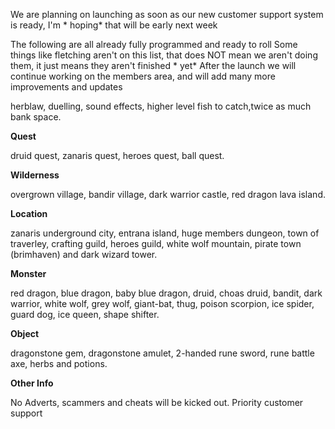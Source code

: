 We are planning on launching as soon as our new customer support system is ready, I'm \* hoping\* that will be early next week

The following are all already fully programmed and ready to roll
Some things like fletching aren't on this list, that does NOT mean we aren't doing them, it just means they aren't finished \* yet\*
After the launch we will continue working on the members area, and will add many more improvements and updates

herblaw, duelling, sound effects, higher level fish to catch,twice as much bank space.

**Quest**

druid quest, zanaris quest, heroes quest, ball quest.

**Wilderness**

overgrown village, bandir village, dark warrior castle, red dragon lava island.

**Location**

zanaris underground city, entrana island, huge members dungeon, town of traverley, crafting guild, heroes guild, white wolf mountain, pirate town (brimhaven) and dark wizard tower.

**Monster**

red dragon, blue dragon, baby blue dragon, druid, choas druid, bandit, dark warrior, white wolf, grey wolf, giant-bat, thug, poison scorpion, ice spider, guard dog, ice queen, shape shifter.

**Object**

dragonstone gem, dragonstone amulet, 2-handed rune sword, rune battle axe, herbs and potions.

**Other Info**

No Adverts, scammers and cheats will be kicked out.
Priority customer support
